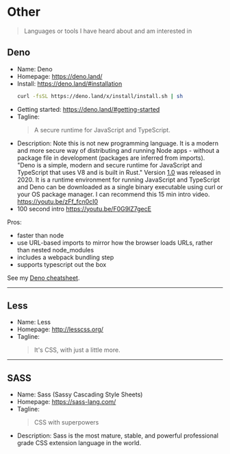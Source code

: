 # Other
> Languages or tools I have heard about and am interested in

## Deno

- Name: Deno
- Homepage: https://deno.land/
- Install: https://deno.land/#installation
   ```sh
   curl -fsSL https://deno.land/x/install/install.sh | sh
   ```
- Getting started: https://deno.land/#getting-started
- Tagline:
    > A secure runtime for JavaScript and TypeScript.
- Description: Note this is not new programming language. It is a modern and more secure way of distributing and running Node apps - without a package file in development (packages are inferred from imports). "Deno is a simple, modern and secure runtime for JavaScript and TypeScript that uses V8 and is built in Rust." Version [1.0](https://deno.land/v1) was released in 2020. It is a runtime environment for running JavaScript and TypeScript and Deno can be downloaded as a single binary executable using curl or your OS package manager. I can recommend this 15 min intro video. https://youtu.be/zFf_fcn0cI0
- 100 second intro https://youtu.be/F0G9lZ7gecE

Pros:

- faster than node
- use URL-based imports to mirror how the browser loads URLs, rather than nested node_modules
- includes a webpack bundling step
- supports typescript out the box


See my [Deno cheatsheet](https://github.com/MichaelCurrin/cheatsheets/tree/master/cheatsheets/javascript/deno).

---

## Less

- Name: Less
- Homepage: http://lesscss.org/
- Tagline:
    > It's CSS, with just a little more.

---

## SASS

- Name: Sass (Sassy Cascading Style Sheets)
- Homepage: https://sass-lang.com/
- Tagline:
    > CSS with superpowers
- Description: Sass is the most mature, stable, and powerful professional grade CSS extension language in the world.
